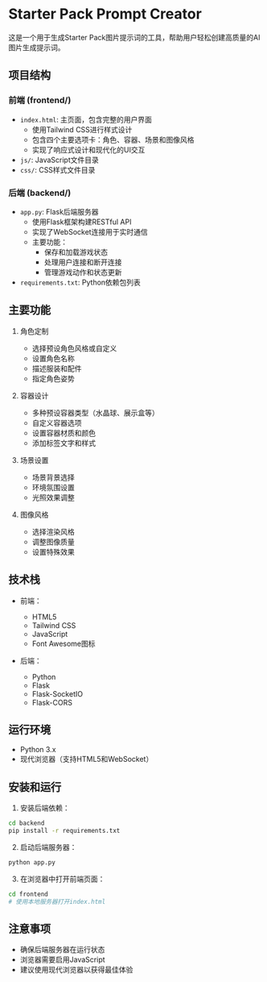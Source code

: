 # Starter Pack Prompt Creator

这是一个用于生成Starter Pack图片提示词的工具，帮助用户轻松创建高质量的AI图片生成提示词。

## 项目结构

### 前端 (frontend/)
- `index.html`: 主页面，包含完整的用户界面
  - 使用Tailwind CSS进行样式设计
  - 包含四个主要选项卡：角色、容器、场景和图像风格
  - 实现了响应式设计和现代化的UI交互
- `js/`: JavaScript文件目录
- `css/`: CSS样式文件目录

### 后端 (backend/)
- `app.py`: Flask后端服务器
  - 使用Flask框架构建RESTful API
  - 实现了WebSocket连接用于实时通信
  - 主要功能：
    - 保存和加载游戏状态
    - 处理用户连接和断开连接
    - 管理游戏动作和状态更新
- `requirements.txt`: Python依赖包列表

## 主要功能

1. 角色定制
   - 选择预设角色风格或自定义
   - 设置角色名称
   - 描述服装和配件
   - 指定角色姿势

2. 容器设计
   - 多种预设容器类型（水晶球、展示盒等）
   - 自定义容器选项
   - 设置容器材质和颜色
   - 添加标签文字和样式

3. 场景设置
   - 场景背景选择
   - 环境氛围设置
   - 光照效果调整

4. 图像风格
   - 选择渲染风格
   - 调整图像质量
   - 设置特殊效果

## 技术栈

- 前端：
  - HTML5
  - Tailwind CSS
  - JavaScript
  - Font Awesome图标

- 后端：
  - Python
  - Flask
  - Flask-SocketIO
  - Flask-CORS

## 运行环境

- Python 3.x
- 现代浏览器（支持HTML5和WebSocket）

## 安装和运行

1. 安装后端依赖：
```bash
cd backend
pip install -r requirements.txt
```

2. 启动后端服务器：
```bash
python app.py
```

3. 在浏览器中打开前端页面：
```bash
cd frontend
# 使用本地服务器打开index.html
```

## 注意事项

- 确保后端服务器在运行状态
- 浏览器需要启用JavaScript
- 建议使用现代浏览器以获得最佳体验 